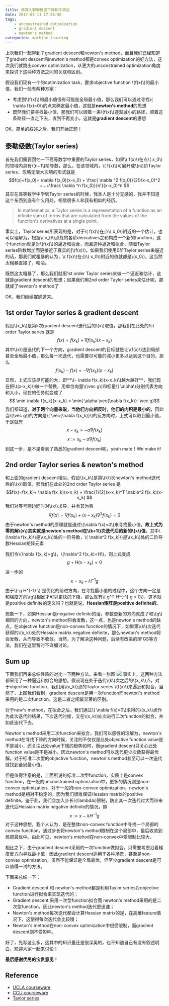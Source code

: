 ```yaml
---
title: 再深入聊聊梯度下降和牛顿法
date: 2017-08-11 17:26:56
tags: 
	- unconstrained optimization
	- gradient descent
	- newton's method
categories: machine learning
---
```

上次我们一起聊到了gradient descent和newton's method，而且我们已经知道了gradient descent和newton's method都是convex optimization的好方法，这次我们就跳出convex optimization，从更大的unconstrained optimization角度来探讨下这两种方法之间的关联和区别。

假设我们现有一个的optimization task，要求objective function \\(f(x)\\)的最小值，我们一般有两种方案：
* 考虑到\\(f(x)\\)的最小值很有可能是全局最小值，那么我们可以通过寻找\\( \nabla f(x)=0\\)的点来确定最小值，这就是**newton's method**的思想
* 既然我们要寻找最小值，那我们可以顺着一条\\(f(x)\\)逐渐减小的路径，顺着这条路径一直走下去，直到不再变小，这就是**gradient descent**的思想

OK，简单的叙述之后，我们开始正题！
<!--more-->

## 泰勒级数(Taylor series)
首先我们需要回忆一下高等数学中重要的Taylor series，如果\\( f(x)\\)在点\\( x_0\\)的领域内具有\\(n+1\\)阶导数，那么，在该领域内，\\( f(x)\\)可展开成\\(n\\)阶Taylor series，忽略无限大次项的形式就是
$$f(x)=f(x_0)+ \nabla f(x_0)(x-x_0) + \frac{ \nabla ^2 f(x_0)}{2!}(x-x_0)^2 +...+\frac{ \nabla ^n f(x_0)}{n!}(x-x_0)^n $$
其实在高等数学中学到Taylor series的时候，我本人是十分无感的，我并不知道这个东西到底有什么用处，相信很多人和我有相似的经历。

> In mathematics, a Taylor series is a representation of a function as an infinite sum of terms that are calculated from the values of the function's derivatives at a single point.

事实上，Taylor series所表现的是，对于\\( f(x)\\)在点\\( x_0\\)附近的一个估计，也可以理解为，根据\\( x_0\\)点处的各阶derivatives之和构成一个新的function，这个function就是对\\(f(x)\\)的逼近和拟合，而且这种逼近和拟合，随着Taylor series阶数增加而更接近于真实的]\\(f(x)\\)。如果我们使用0阶Taylor series来逼近的话，那我们就粗暴的认为，\\( f(x)\\)在点\\( x_0\\)附近的值就都是\\(x_0\\)，这当然太粗暴直接了，哈哈。

既然这太粗暴了，那么我们就用1st order Taylor series来做一个逼近和估计，这就是gradient descent的思想；如果我们用2nd order Taylor series来估计呢，那就成了newton's method了

OK，我们继续娓娓道来。

## 1st order Taylor series & gradient descent
假设\\(x_k\\)是第k次gradient descent迭代后的\\(x\\)取值，那我们在此处的1st order Taylor series 就是
$$f(x)=f(x_k)+ \nabla f(x_k)(x-x_k)$$
其中\\(x\\)是迭代的下一个方向，gradient descent的目标就是让\\(f(x)\\)达到局部甚至全局最小值，那么每一次迭代，也需要尽可能的减小更多以达到这个目的，那么
$$f(x_k)-f(x)=- \nabla f(x_k)(x-x_k)$$
显然，上式应该尽可能的大，即**\\(- \nabla f(x_k)(x-x_k)\\)越大越好**，我们现在把\\((x-x_k)\\)做一个替换，用单位向量\\(\vec g\\)和标量\\( \alpha\\)分别代表方向和大小，现在的任务就变成了
$$ \min \nabla f(x_k)(x-x_k) = \min( \alpha \vec{\nabla f(x_k)}⋅ \vec g)$$
我们都知道，**对于两个向量来说，当他们方向相反时，他们的内积是最小的**，因此当\\(\vec g\\)的方向是\\( \vec{\nabla f(x_k)}\\)的反方向时，上式可以取到最小值，于是就有
$$x-x_k=- \alpha \nabla f(x_k)$$
$$x:=x_k- \alpha \nabla f(x_k)$$
到这一步，是不是看到了熟悉的gradient descent呢，yeah mate！We make it!
## 2nd order Taylor series & newton's method
和上面的gradient descent相似，假设\\(x_k\\)是第\\(k\\)次newton's method迭代后的\\(x\\)取值，那我们在此处的2nd order Taylor series 是
$$f(x)=f(x_k)+ \nabla f(x_k)(x-x_k) + \frac{1}{2}(x-x_k)^T \nabla^2 f(x_k)(x-x_k) $$
我们对等号两边同时对\\(x\\)求导，并令其为零
$$ \nabla f(x) = \nabla f(x_k) + (x-x_k) \nabla^2 f(x_k)=0$$
由于newton's method的原理就是通过\\(\nabla f(x)=0\\)来寻找最小值，**故上式为零的解\\(x\\)其实就是newton's method在\\(k+1\\)次迭代后的新的\\(x\\)值**。其中\\(\nabla f(x_k)\\)是\\(x_k\\)处的一阶导数，\\( \nabla^2 f(x_k)\\)是\\(x_k\\)处的二阶导数Hessian矩阵元素

我们令\\(\nabla f(x_k)=g\\)，\\(\nabla^2 f(x_k)=H\\)，则上式变成
$$g+H(x-x_k)=0$$
进一步的
$$x=x_k-H^{-1}g$$
由于\\(-g H^{-1} \\) 是优化的前进方向，在寻找最小值的过程中，这个方向一定是和梯度方向\\(g\\)相反才可以更快的下降，那么就有\\( g^T H^{-1} g > 0\\)，这不就是positive definite的定义吗？也就是说，**Hessian矩阵是positive definite的**。

想象一下，如果Hessian是negative definite的话，参数更新的方向就成了和\\(g\\)相同的方向，newton's method将会发散，这一点，也是newton's method的缺点。在objective function是non-convex function的情况下，如果第\\(k\\)次迭代获得的\\(x_k\\)处的Hessian matrix negative definite，那么newton's method将会发散，从而导致不收敛。当然，为了解决这种问题，后续有改进的BFGS等方法，我们在这里暂时不详细讨论。
## Sum up
下面我们再来总结性质的对比一下两种方法，来看一张图
![](http://otmy7guvn.bkt.clouddn.com/blog/2/2-1.png) 
事实上，这两种方法都采用了一种逼近和拟合的思想。假设现在处于迭代\\(k\\)次之后的\\(x_k\\)点，对于objective function，我们用\\(x_k\\)点的Taylor series \\(f(x)\\)来逼近和拟合，当然了，上图我们看到，gradient descent是用一次function而newton's method采用的是二次function，这是二者之间最显著的区别。

对于new's method，在拟合之后，我们通过\\( \nabla f(x)=0\\)求得的\\(x_k\\)点作为此次迭代的结果，下次迭代时候，又在\\(x_k\\)处次进行二次function的拟合，并如此迭代下去。

Newton's method采用二次function来拟合，我们可以感性的理解为，newton's method在寻找下降的方向时候，关注的不仅仅是此处objective function value是不是减小，还关注此处value下降的趋势如何，而gradient descent只关心此处function value是不是减小，因此newton's method可以迭代更少次数获得最优解。对于标准二次型的objective function，newton's method甚至可以一次迭代就找到全局最小值。

但是值得注意的是，上面所说的标准二次型function，实质上是convex function，在一般的unconstrained optimization中，更多的情况则是non-convex optimization，对于一般的non-convex optimization，newton's method是相对不稳定的，因为我们很难保证Hessian matrix的positive definite。鉴于此，我们会加入步长\\(\lambda\\)限制，防止其一次迭代过大而带来迭代后Hessian matrix negative definite的情况，即
$$x:=x- \lambda H^{-1} g$$
对于这种思想，我个人认为，是在整体non-convex function中寻找一个局部的convex function，通过步长将newton's method限制在这个局部中，最后收敛到局部最优中。由此可见，newton's mtehod在non-convex中受限制比较大。

相比之下，由于gradient descent采用的一次function做拟合，只需要考虑沿着梯度反方向寻找最小值，因此gradient descent适用于各种场景，甚至是non-convex optimization，虽然不能保证是全局最优，但至少gradient descent是可以值得一试的方法。

下面来总结一下：
* Gradient descent 和 newton's method都是利用Taylor series对objective function进行拟合来实现迭代的；
* Gradient descent 采用一次型function拟合而 newton's method采用的是二次型function，因此newton's method迭代更迅速；
* Newton's method每次迭代都会计算Hessian matrix的逆，在高维feature情况下，这使得每次迭代会比较慢；
* Newton's method在non-convex optimization中很受限制，而gradient descent则不受影响。

好了，先写这么多，这其中的知识量还是很深奥的，也不知道自己有没有叙述明白，欢迎大家一起来讨论！

**最后感谢优男的宝贵意见！**
## Reference
* [UCLA courseware](http://www.math.ucla.edu/~biskup/164.2.14f/PDFs/recursions.pdf)
* [CCU courseware](https://www.cs.ccu.edu.tw/~wtchu/courses/2014s_OPT/Lectures/Chapter%209%20Newton%27s%20Method.pdf)
* [Taylor series](https://en.wikipedia.org/wiki/Taylor_series)
